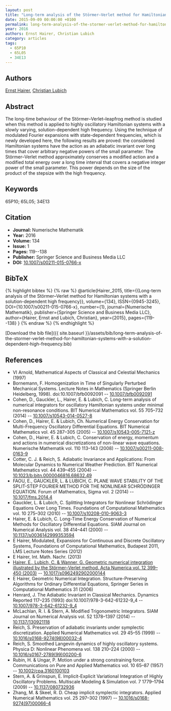 ```yaml
---
layout: post
title: "Long-term analysis of the Störmer–Verlet method for Hamiltonian systems with a solution-dependent high frequency"
date: 2015-09-09 00:00:00 +0100
permalink: long-term-analysis-of-the-stormer-verlet-method-for-hamiltonian-systems-with-a-solution-dependent-high-frequency
year: 2016
authors: Ernst Hairer, Christian Lubich
category: articles
tags:
  - 65P10
  - 65L05
  - 34E13
---
```

 
## Authors
[Ernst Hairer](authors/ernst-hairer), [Christian Lubich](authors/christian-lubich)
 
## Abstract
The long-time behaviour of the Störmer–Verlet–leapfrog method is studied when this method is applied to highly oscillatory Hamiltonian systems with a slowly varying, solution-dependent high frequency. Using the technique of modulated Fourier expansions with state-dependent frequencies, which is newly developed here, the following results are proved: the considered Hamiltonian systems have the action as an adiabatic invariant over long times that cover arbitrary negative powers of the small parameter. The Störmer–Verlet method approximately conserves a modified action and a modified total energy over a long time interval that covers a negative integer power of the small parameter. This power depends on the size of the product of the stepsize with the high frequency.
 
## Keywords
65P10; 65L05; 34E13
 
## Citation
- **Journal:** Numerische Mathematik
- **Year:** 2016
- **Volume:** 134
- **Issue:** 1
- **Pages:** 119--138
- **Publisher:** Springer Science and Business Media LLC
- **DOI:** [10.1007/s00211-015-0766-x](https://doi.org/10.1007/s00211-015-0766-x)
 
## BibTeX
{% highlight bibtex %}
{% raw %}
@article{Hairer_2015,
  title={{Long-term analysis of the Störmer–Verlet method for Hamiltonian systems with a solution-dependent high frequency}},
  volume={134},
  ISSN={0945-3245},
  DOI={10.1007/s00211-015-0766-x},
  number={1},
  journal={Numerische Mathematik},
  publisher={Springer Science and Business Media LLC},
  author={Hairer, Ernst and Lubich, Christian},
  year={2015},
  pages={119--138}
}
{% endraw %}
{% endhighlight %}
 
[Download the bib file]({{ site.baseurl }}/assets/bib/long-term-analysis-of-the-stormer-verlet-method-for-hamiltonian-systems-with-a-solution-dependent-high-frequency.bib)
 
## References
- VI Arnold, Mathematical Aspects of Classical and Celestial Mechanics (1997)
- Bornemann, F. Homogenization in Time of Singularly Perturbed Mechanical Systems. Lecture Notes in Mathematics (Springer Berlin Heidelberg, 1998). doi:10.1007/bfb0092091 -- [10.1007/bfb0092091](https://doi.org/10.1007/bfb0092091)
- Cohen, D., Gauckler, L., Hairer, E. & Lubich, C. Long-term analysis of numerical integrators for oscillatory Hamiltonian systems under minimal non-resonance conditions. BIT Numerical Mathematics vol. 55 705–732 (2014) -- [10.1007/s10543-014-0527-8](https://doi.org/10.1007/s10543-014-0527-8)
- Cohen, D., Hairer, E. & Lubich, Ch. Numerical Energy Conservation for Multi-Frequency Oscillatory Differential Equations. BIT Numerical Mathematics vol. 45 287–305 (2005) -- [10.1007/s10543-005-7121-z](https://doi.org/10.1007/s10543-005-7121-z)
- Cohen, D., Hairer, E. & Lubich, C. Conservation of energy, momentum and actions in numerical discretizations of non-linear wave equations. Numerische Mathematik vol. 110 113–143 (2008) -- [10.1007/s00211-008-0163-9](https://doi.org/10.1007/s00211-008-0163-9)
- Cotter, C. J. & Reich, S. Adiabatic Invariance and Applications: From Molecular Dynamics to Numerical Weather Prediction. BIT Numerical Mathematics vol. 44 439–455 (2004) -- [10.1023/b:bitn.0000046816.68632.49](https://doi.org/10.1023/b:bitn.0000046816.68632.49)
- FAOU, E., GAUCKLER, L. & LUBICH, C. PLANE WAVE STABILITY OF THE SPLIT-STEP FOURIER METHOD FOR THE NONLINEAR SCHRÖDINGER EQUATION. Forum of Mathematics, Sigma vol. 2 (2014) -- [10.1017/fms.2014.4](https://doi.org/10.1017/fms.2014.4)
- Gauckler, L. & Lubich, C. Splitting Integrators for Nonlinear Schrödinger Equations Over Long Times. Foundations of Computational Mathematics vol. 10 275–302 (2010) -- [10.1007/s10208-010-9063-3](https://doi.org/10.1007/s10208-010-9063-3)
- Hairer, E. & Lubich, C. Long-Time Energy Conservation of Numerical Methods for Oscillatory Differential Equations. SIAM Journal on Numerical Analysis vol. 38 414–441 (2000) -- [10.1137/s0036142999353594](https://doi.org/10.1137/s0036142999353594)
- E Hairer, Modulated, Expansions for Continuous and Discrete Oscillatory Systems, Foundations of Computational Mathematics, Budapest 2011, LMS Lecture Notes Series (2012)
- E Hairer, Int. Math. Nachr. (2013)
- [Hairer, E., Lubich, C. & Wanner, G. Geometric numerical integration illustrated by the Störmer–Verlet method. Acta Numerica vol. 12 399–450 (2003)](geometric-numerical-integration-illustrated-by-the-stormer-verlet-method) -- [10.1017/s0962492902000144](https://doi.org/10.1017/s0962492902000144)
- E Hairer, Geometric Numerical Integration. Structure-Preserving Algorithms for Ordinary Differential Equations, Springer Series in Computational Mathematics 31 (2006)
- Henrard, J. The Adiabatic Invariant in Classical Mechanics. Dynamics Reported 117–235 (1993) doi:10.1007/978-3-642-61232-9_4 -- [10.1007/978-3-642-61232-9_4](https://doi.org/10.1007/978-3-642-61232-9_4)
- McLachlan, R. I. & Stern, A. Modified Trigonometric Integrators. SIAM Journal on Numerical Analysis vol. 52 1378–1397 (2014) -- [10.1137/130921118](https://doi.org/10.1137/130921118)
- Reich, S. Preservation of adiabatic invariants under symplectic discretization. Applied Numerical Mathematics vol. 29 45–55 (1999) -- [10.1016/s0168-9274(98)00032-4](https://doi.org/10.1016/s0168-9274(98)00032-4)
- Reich, S. Smoothed Langevin dynamics of highly oscillatory systems. Physica D: Nonlinear Phenomena vol. 138 210–224 (2000) -- [10.1016/s0167-2789(99)00200-6](https://doi.org/10.1016/s0167-2789(99)00200-6)
- Rubin, H. & Ungar, P. Motion under a strong constraining force. Communications on Pure and Applied Mathematics vol. 10 65–87 (1957) -- [10.1002/cpa.3160100103](https://doi.org/10.1002/cpa.3160100103)
- Stern, A. & Grinspun, E. Implicit-Explicit Variational Integration of Highly Oscillatory Problems. Multiscale Modeling &amp; Simulation vol. 7 1779–1794 (2009) -- [10.1137/080732936](https://doi.org/10.1137/080732936)
- Zhang, M. & Skeel, R. D. Cheap implicit symplectic integrators. Applied Numerical Mathematics vol. 25 297–302 (1997) -- [10.1016/s0168-9274(97)00066-4](https://doi.org/10.1016/s0168-9274(97)00066-4)

